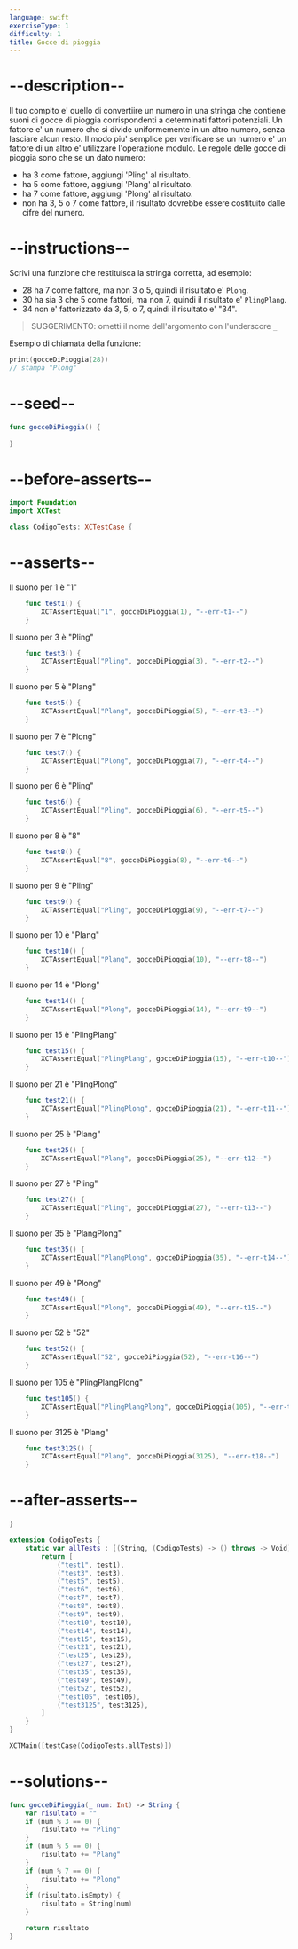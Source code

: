 ```yaml
---
language: swift
exerciseType: 1
difficulty: 1
title: Gocce di pioggia
---
```


# --description--

Il tuo compito e' quello di convertiire un numero in una stringa che contiene suoni di gocce di pioggia corrispondenti a determinati fattori potenziali.
Un fattore e' un numero che si divide uniformemente in un altro numero, senza lasciare alcun resto.
Il modo piu' semplice per verificare se un numero e' un fattore di un altro e' utilizzare l'operazione modulo.
Le regole delle gocce di pioggia sono che se un dato numero:

- ha 3 come fattore, aggiungi 'Pling' al risultato.
- ha 5 come fattore, aggiungi 'Plang' al risultato.
- ha 7 come fattore, aggiungi 'Plong' al risultato.
- non ha 3, 5 o 7 come fattore, il risultato dovrebbe essere costituito dalle cifre del numero.

# --instructions--

Scrivi una funzione che restituisca la stringa corretta, ad esempio:

- 28 ha 7 come fattore, ma non 3 o 5, quindi il risultato e' `Plong`.
- 30 ha sia 3 che 5 come fattori, ma non 7, quindi il risultato e' `PlingPlang`.
- 34 non e' fattorizzato da 3, 5, o 7, quindi il risultato e' "34".

> SUGGERIMENTO: ometti il nome dell'argomento con l'underscore `_`

Esempio di chiamata della funzione:
```swift
print(gocceDiPioggia(28))
// stampa "Plong"
```

# --seed--

```swift
func gocceDiPioggia() {
    
}
```

# --before-asserts--

```swift
import Foundation
import XCTest

class CodigoTests: XCTestCase {
```

# --asserts--

Il suono per 1 è "1"

```swift
    func test1() {
        XCTAssertEqual("1", gocceDiPioggia(1), "--err-t1--")
    }
```

Il suono per 3 è "Pling"

```swift
    func test3() {
        XCTAssertEqual("Pling", gocceDiPioggia(3), "--err-t2--")
    }
```

Il suono per 5 è "Plang"

```swift
    func test5() {
        XCTAssertEqual("Plang", gocceDiPioggia(5), "--err-t3--")
    }
```

Il suono per 7 è "Plong"

```swift
    func test7() {
        XCTAssertEqual("Plong", gocceDiPioggia(7), "--err-t4--")
    }
```

Il suono per 6 è "Pling"

```swift
    func test6() {
        XCTAssertEqual("Pling", gocceDiPioggia(6), "--err-t5--")
    }
```

Il suono per 8 è "8"

```swift
    func test8() {
        XCTAssertEqual("8", gocceDiPioggia(8), "--err-t6--")
    }
```

Il suono per 9 è "Pling"

```swift
    func test9() {
        XCTAssertEqual("Pling", gocceDiPioggia(9), "--err-t7--")
    }
```

Il suono per 10 è "Plang"

```swift
    func test10() {
        XCTAssertEqual("Plang", gocceDiPioggia(10), "--err-t8--")
    }
```

Il suono per 14 è "Plong"

```swift
    func test14() {
        XCTAssertEqual("Plong", gocceDiPioggia(14), "--err-t9--")
    }
```

Il suono per 15 è "PlingPlang"

```swift
    func test15() {
        XCTAssertEqual("PlingPlang", gocceDiPioggia(15), "--err-t10--")
    }
```

Il suono per 21 è "PlingPlong"

```swift
    func test21() {
        XCTAssertEqual("PlingPlong", gocceDiPioggia(21), "--err-t11--")
    }
```

Il suono per 25 è "Plang"

```swift
    func test25() {
        XCTAssertEqual("Plang", gocceDiPioggia(25), "--err-t12--")
    }
```

Il suono per 27 è "Pling"

```swift
    func test27() {
        XCTAssertEqual("Pling", gocceDiPioggia(27), "--err-t13--")
    }
```

Il suono per 35 è "PlangPlong"

```swift
    func test35() {
        XCTAssertEqual("PlangPlong", gocceDiPioggia(35), "--err-t14--")
    }
```

Il suono per 49 è "Plong"

```swift
    func test49() {
        XCTAssertEqual("Plong", gocceDiPioggia(49), "--err-t15--")
    }
```

Il suono per 52 è "52"

```swift
    func test52() {
        XCTAssertEqual("52", gocceDiPioggia(52), "--err-t16--")
    }
```

Il suono per 105 è "PlingPlangPlong"

```swift
    func test105() {
        XCTAssertEqual("PlingPlangPlong", gocceDiPioggia(105), "--err-t17--")
    }
```

Il suono per 3125 è "Plang"

```swift
    func test3125() {
        XCTAssertEqual("Plang", gocceDiPioggia(3125), "--err-t18--")
    }
```

# --after-asserts--

```swift
}

extension CodigoTests {
    static var allTests : [(String, (CodigoTests) -> () throws -> Void)] {
        return [
            ("test1", test1),
            ("test3", test3),
            ("test5", test5),
            ("test6", test6),
            ("test7", test7),
            ("test8", test8),
            ("test9", test9),
            ("test10", test10),
            ("test14", test14),
            ("test15", test15),
            ("test21", test21),
            ("test25", test25),
            ("test27", test27),
            ("test35", test35),
            ("test49", test49),
            ("test52", test52),
            ("test105", test105),
            ("test3125", test3125),
        ]
    }
}

XCTMain([testCase(CodigoTests.allTests)])
```

# --solutions--

```swift
func gocceDiPioggia(_ num: Int) -> String {
    var risultato = ""
    if (num % 3 == 0) {
        risultato += "Pling"
    } 
    if (num % 5 == 0) {
        risultato += "Plang"
    }
    if (num % 7 == 0) {
        risultato += "Plong"
    }
    if (risultato.isEmpty) {
        risultato = String(num)
    }

    return risultato
}
```



